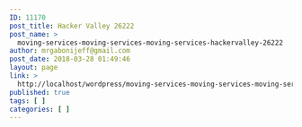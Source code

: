 ```yaml
---
ID: 11170
post_title: Hacker Valley 26222
post_name: >
  moving-services-moving-services-moving-services-hackervalley-26222
author: mrgabonijeff@gmail.com
post_date: 2018-03-28 01:49:46
layout: page
link: >
  http://localhost/wordpress/moving-services-moving-services-moving-services-hackervalley-26222/
published: true
tags: [ ]
categories: [ ]
---
```

